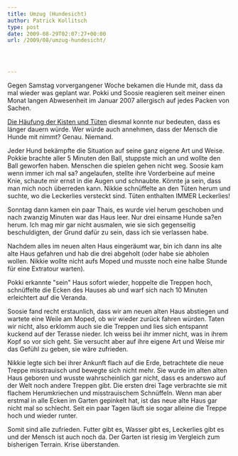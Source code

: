 ```yaml
---
title: Umzug (Hundesicht)
author: Patrick Kollitsch
type: post
date: 2009-08-29T02:07:27+00:00
url: /2009/08/umzug-hundesicht/




---
```

Gegen Samstag vorvergangener Woche bekamen die Hunde mit, dass da mal wieder was geplant war. Pokki und Soosie reagieren seit meiner einen Monat langen Abwesenheit im Januar 2007 allergisch auf jedes Packen von Sachen. 

[Die Häufung der Kisten und Tüten][1] diesmal konnte nur bedeuten, dass es länger dauern würde. Wer würde auch annehmen, dass der Mensch die Hunde mit nimmt? Genau. Niemand.

Jeder Hund bekämpfte die Situation auf seine ganz eigene Art und Weise. Pokkie brachte aller 5 Minuten den Ball, stuppste mich an und wollte den Ball geworfen haben. Menschen die spielen gehen nicht weg. Soosie kam wenn immer ich mal sa? angelaufen, stellte ihre Vorderbeine auf meine Knie, schaute mir ernst in die Augen und schnaubte. Könnte ja sein, dass man mich noch überreden kann. Nikkie schnüffelte an den Tüten herum und suchte, wo die Leckerlies versteckt sind. Tüten enthalten <span class="caps">IMMER</span> Leckerlies!

Sonntag dann kamen ein paar Thais, es wurde viel herum geschoben und nach zwanzig Minuten war das Haus leer. Nur drei einsame Hunde sa?en herum. Ich mag mir gar nicht ausmalen, wie sie sich gegenseitig beschuldigten, der Grund dafür zu sein, dass ich sie verlassen habe. 

Nachdem alles im neuen alten Haus eingeräumt war, bin ich dann ins alte alte Haus gefahren und hab die drei abgeholt (oder habe sie abholen wollen. Nikkie wollte nicht aufs Moped und musste noch eine halbe Stunde für eine Extratour warten).

Pokki erkannte "sein" Haus sofort wieder, hoppelte die Treppen hoch, schnüffelte die Ecken des Hauses ab und warf sich nach 10 Minuten erleichtert auf die Veranda. 

Soosie fand recht erstaunlich, dass wir am neuen alten Haus abstiegen und wartete eine Weile am Moped, ob wir wieder zurück fahren würden. Taten wir nicht, also erklomm auch sie die Treppen und lies sich entspannt kuckend auf der Terasse nieder. Ich weiss bei ihr immer nicht, was in ihrem Kopf so vor sich geht. Sie versucht aber auf ihre eigene Art und Weise mir das Gefühl zu geben, sie wäre zufrieden.

Nikkie legte sich bei ihrer Ankunft flach auf die Erde, betrachtete die neue Treppe misstrauisch und bewegte sich nicht mehr. Sie wurde im alten alten Haus geboren und wusste wahrscheinlich gar nicht, dass es anderswo auf der Welt noch andere Treppen gibt. Die ersten drei Tage verbrachte sie mit flachem Herumkriechen und misstrauischem Schnüffeln. Wenn man aber erstmal in alle Ecken im Garten gepinkelt hat, ist das neue alte Haus gar nicht mal so schlecht. Seit ein paar Tagen läuft sie sogar alleine die Treppe hoch und wieder runter. 

Somit sind alle zufrieden. Futter gibt es, Wasser gibt es, Leckerlies gibt es und der Mensch ist auch noch da. Der Garten ist riesig im Vergleich zum bisherigen Terrain. Krise überstanden.

 [1]: http://www.flickr.com/photos/schreibblogade/3855780385/